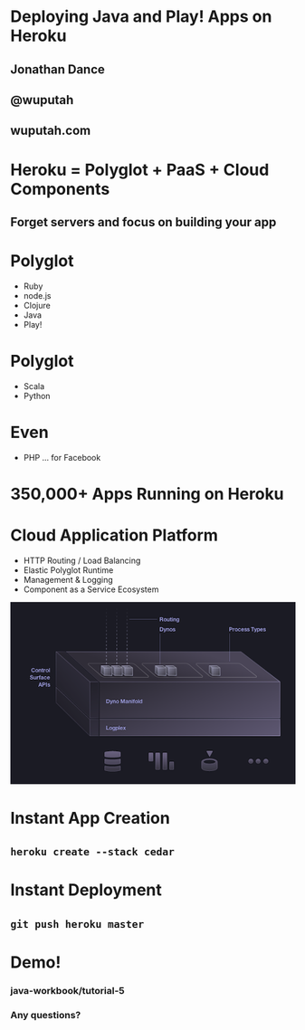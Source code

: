 <!SLIDE>
# Deploying Java and Play! Apps on Heroku

## Jonathan Dance
## @wuputah
## wuputah.com

<!SLIDE>

# Heroku = Polyglot + PaaS + Cloud Components

## Forget servers and focus on building your app

<!SLIDE bullets>

# Polyglot

* Ruby
* node.js
* Clojure
* Java
* Play!

<!SLIDE bullets>

# Polyglot

* Scala
* Python

<!SLIDE bullets>

# Even

* PHP ... for Facebook

<!SLIDE>

# 350,000+ Apps Running on Heroku

<!SLIDE incremental>

# Cloud Application Platform

* HTTP Routing / Load Balancing
* Elastic Polyglot Runtime
* Management & Logging
* Component as a Service Ecosystem

<!SLIDE center>

![how-it-works](../images/how-it-works.png)

<!SLIDE>

# Instant App Creation

## `heroku create --stack cedar`

<!SLIDE>

# Instant Deployment

## `git push heroku master`


<!SLIDE>

# Demo!

### java-workbook/tutorial-5

### Any questions?

